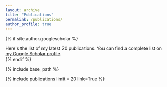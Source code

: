 ```yaml
---
layout: archive
title: "Publications"
permalink: /publications/
author_profile: true
---
```


{% if site.author.googlescholar %}
  <div class="wordwrap">Here's the list of my latest 20 publications. You can find a complete list on <a href="{{site.author.googlescholar}}">my Google Scholar profile</a>.</div>
{% endif %}

{% include base_path %}

{% include publications  limit = 20  link=True %}

<!-- 

<!-- Adding three linkable buttons to run custom code -->
<!-- <div style="margin-top: 20px;">
  <button onclick="runCustomCode1()" style="padding: 10px 20px; margin-right: 10px;">All publication</button>
  <button onclick="runCustomCode2()" style="padding: 10px 20px; margin-right: 10px;">Latest 10 publication</button>
</div>
 --> 



<!-- 
<script>
  function runCustomCode1() {
    // Your custom code for the first button
        window.location.reload()

    {% include publications link=True %}

  }

  function runCustomCode2() {
    // Your custom code for the second button
    window.location.reload()

    

  } -->


<!-- </script> -->